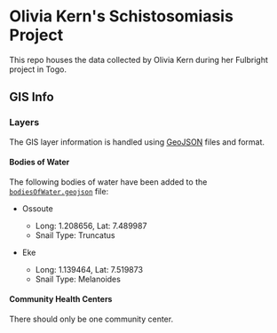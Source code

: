 # Olivia Kern's Schistosomiasis Project

This repo houses the data collected by Olivia Kern during her Fulbright project in Togo.

## GIS Info

### Layers

The GIS layer information is handled using [GeoJSON](http://geojson.org/) files and format.

#### Bodies of Water

The following bodies of water have been added to the [`bodiesOfWater.geojson`](https://github.com/tonioteran/schistosomiasis-togo-fulbright/blob/master/gis/layers/bodiesOfWater.geojson) file:

- Ossoute
  - Long: 1.208656, Lat: 7.489987
  - Snail Type: Truncatus

- Eke
  - Long: 1.139464, Lat: 7.519873
  - Snail Type: Melanoides


#### Community Health Centers

There should only be one community center.

